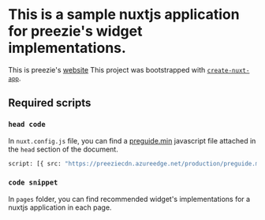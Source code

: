 # This is a sample nuxtjs application for preezie's widget implementations.

This is preezie's [website](https://preezie.com)
This project was bootstrapped with [`create-nuxt-app`](https://nuxtjs.org/docs/get-started/installation/).

## Required scripts

### `head code`

In `nuxt.config.js` file, you can find a [preguide.min](https://preeziecdn.azureedge.net/production/preguide.min.js) javascript file attached in the `head` section of the document.

```sh
script: [{ src: "https://preeziecdn.azureedge.net/production/preguide.min.js" }],
```

### `code snippet`

In `pages` folder, you can find recommended widget's implementations for a nuxtjs application in each page.

